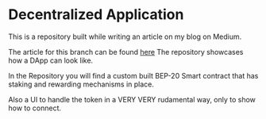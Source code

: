 # Decentralized Application
This is a repository built while writing an article on my blog on Medium.  

The article for this branch can be found [here](https://itnext.io/using-a-smart-contract-in-an-web-application-78432ed68527)
The repository showcases how a DApp can look like.  

In the Repository you will find a custom built BEP-20 Smart contract that has  
staking and rewarding mechanisms in place. 

Also a UI to handle the token in a VERY VERY rudamental way, only to show how to connect. 